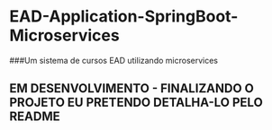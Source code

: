 # EAD-Application-SpringBoot-Microservices
 ###Um sistema de cursos EAD utilizando microservices

## EM DESENVOLVIMENTO - FINALIZANDO O PROJETO EU PRETENDO DETALHA-LO PELO README
